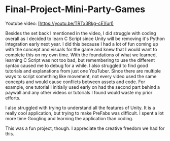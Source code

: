 # Final-Project-Mini-Party-Games

Youtube video: [https://youtu.be/TRTx3Rkg-cE](url)

Besides the set back I mentioned in the video, I did struggle with coding overall as I decided to learn C Script since Unity will be removing it's Python integration early next year. I did this because I had a lot of fun coming up with the concept and visuals for the game and knew that I would want to complete this on my own time. With the foundations of what we learned, learning C Script was not too bad, but remembering to use the different syntax caused me to debug for a while. I also struggled to find good tutorials and explanations from just one YouTuber. Since there are multiple ways to script something like movement, not every video used the same concepts and would cause conflicts between assets and code. For example, one tutorial I initially used early on had the second part behind a paywall and any other videos or tutorials I found would waste my prior efforts. 

I also struggled with trying to understand all the features of Unity. It is a really cool application, but trying to make PreFabs was difficult. I spent a lot more time Googling and learning the application than coding. 

This was a fun project, though. I appreciate the creative freedom we had for this. 
